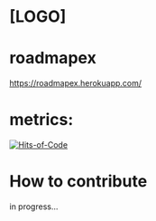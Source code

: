 # [LOGO]

# roadmapex
https://roadmapex.herokuapp.com/

# metrics:
[![Hits-of-Code](https://hitsofcode.com/github/vbrandl/hoc)](https://hitsofcode.com/github/vbrandl/hoc/view)

# How to contribute
in progress...
